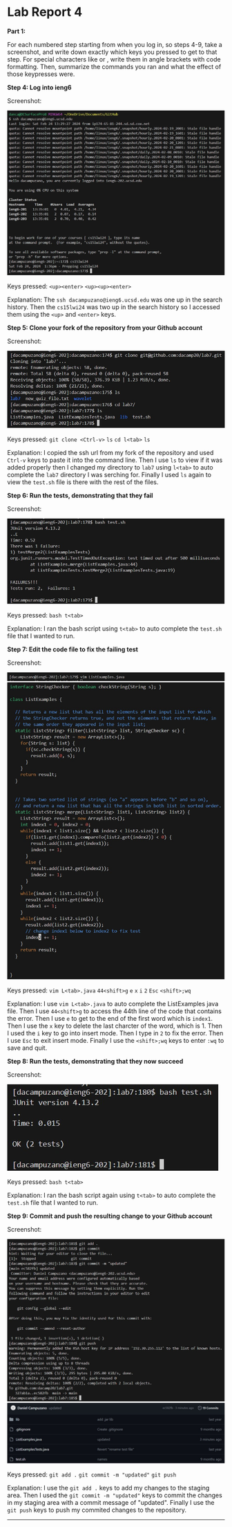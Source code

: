 # Lab Report 4

**Part 1:**

For each numbered step starting from when you log in, so steps 4-9, take a screenshot, and write down exactly which keys you pressed to get to that step. For special characters like <enter> or <tab>, write them in angle brackets with code formatting. Then, summarize the commands you ran and what the effect of those keypresses were.

**Step 4: Log into ieng6**

Screenshot:

![Image](https://github.com/dacamp20/cse15l-lab-reports/blob/main/s4.jpg?raw=true)

Keys pressed: `<up><enter>` `<up><up><enter>`

Explanation: The `ssh dacampuzano@ieng6.ucsd.edu` was one up in the search history. Then the `cs15lwi24` was two up in the search history so I accessed them using the `<up>` and `<enter>` keys.


**Step 5: Clone your fork of the repository from your Github account**

Screenshot:

![Image](https://github.com/dacamp20/cse15l-lab-reports/blob/main/s5.jpg?raw=true)

Keys pressed: `git clone <Ctrl-v>` `ls` `cd l<tab>` `ls`

Explanation: I copied the ssh url from my fork of the repository and used `Ctrl-v` keys to paste it into the command line. Then I use `ls` to view if it was added properly then I changed my directory to `lab7` using `l<tab>` to auto complete the `lab7` directory I was serching for. Finally I used `ls` again to view the `test.sh` file is there with the rest of the files.


**Step 6: Run the tests, demonstrating that they fail**

Screenshot:

![Image](https://github.com/dacamp20/cse15l-lab-reports/blob/main/s6.jpg?raw=true)

Keys pressed: `bash t<tab>`

Explanation: I ran the bash script using `t<tab>` to auto complete the `test.sh` file that I wanted to run.


**Step 7: Edit the code file to fix the failing test**

Screenshot:

![Image](https://github.com/dacamp20/cse15l-lab-reports/blob/main/s7.1.jpg?raw=true)
![Image](https://github.com/dacamp20/cse15l-lab-reports/blob/main/s7.2.jpg?raw=true)

Keys pressed: `vim L<tab>.java` `44<shift>g` `e` `x` `i` `2` `Esc` `<shift>;wq`

Explanation: I use `vim L<tab>.java` to auto complete the ListExamples java file. Then I use `44<shift>g` to access the 44th line of the code that contains the error. Then I use `e` to get to the end of the first word which is `index1`. Then I use the `x` key to delete the last charcter of the word, which is 1. Then I used the `i` key to go into insert mode. Then I type in `2` to fix the error. Then I use `Esc` to exit insert mode. Finally I use the `<shift>;wq` keys to enter `:wq` to save and quit.


**Step 8: Run the tests, demonstrating that they now succeed**

Screenshot:

![Image](https://github.com/dacamp20/cse15l-lab-reports/blob/main/s8.jpg?raw=true)

Keys pressed: `bash t<tab>`

Explanation: I ran the bash script again using `t<tab>` to auto complete the `test.sh` file that I wanted to run.


**Step 9: Commit and push the resulting change to your Github account**

Screenshot:

![Image](https://github.com/dacamp20/cse15l-lab-reports/blob/main/s9.1.jpg?raw=true)
![Image](https://github.com/dacamp20/cse15l-lab-reports/blob/main/s9.2.jpg?raw=true)

Keys pressed: `git add .` `git commit -m "updated"` `git push`

Explanation: I use the `git add .` keys to add my changes to the staging area. Then I used the `git commit -m "updated"` keys to commit the changes in my staging area with a commit message of "updated". Finally I use the `git push` keys to push my commited changes to the repository.

---
